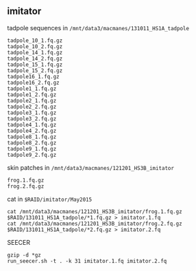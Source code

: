 imitator
--

tadpole sequences in `/mnt/data3/macmanes/131011_HS1A_tadpole`

	tadpole_10_1.fq.gz
	tadpole_10_2.fq.gz
	tadpole_14_1.fq.gz
	tadpole_14_2.fq.gz	
	tadpole_15_1.fq.gz
	tadpole_15_2.fq.gz
	tadpole16_1.fq.gz
	tadpole16_2.fq.gz
	tadpole1_1.fq.gz
	tadpole1_2.fq.gz	
	tadpole2_1.fq.gz
	tadpole2_2.fq.gz
	tadpole3_1.fq.gz
	tadpole3_2.fq.gz
	tadpole4_1.fq.gz
	tadpole4_2.fq.gz
	tadpole8_1.fq.gz
	tadpole8_2.fq.gz
	tadpole9_1.fq.gz
	tadpole9_2.fq.gz

skin patches in `/mnt/data3/macmanes/121201_HS3B_imitator`

	frog.1.fq.gz
	frog.2.fq.gz
	
cat in `$RAID/imitator/May2015`

	cat /mnt/data3/macmanes/121201_HS3B_imitator/frog.1.fq.gz $RAID/131011_HS1A_tadpole/*1.fq.gz > imitator.1.fq
	cat /mnt/data3/macmanes/121201_HS3B_imitator/frog.2.fq.gz $RAID/131011_HS1A_tadpole/*2.fq.gz > imitator.2.fq
	
SEECER

	gzip -d *gz
	run_seecer.sh -t . -k 31 imitator.1.fq imitator.2.fq